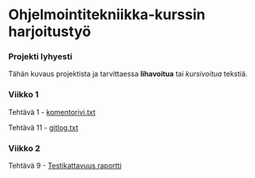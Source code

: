 # Ohjelmointitekniikka-kurssin harjoitustyö

### Projekti lyhyesti

Tähän kuvaus projektista ja tarvittaessa **lihavoitua** tai *kursivoitua* tekstiä. 

### Viikko 1
Tehtävä 1 - [komentorivi.txt](https://github.com/cameocami/ot-harjoitustyo/blob/main/laskarit/komentorivi.txt)

Tehtävä 11 - [gitlog.txt](https://github.com/cameocami/ot-harjoitustyo/blob/main/laskarit/gitlog.txt)

### Viikko 2

Tehtävä 9 - [Testikattavuus raportti](https://github.com/cameocami/ot-harjoitustyo/blob/main/laskarit/viikko2/Screenshot%20from%202023-03-23%2019-03-33.png)

